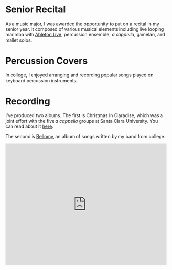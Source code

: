 # Senior Recital
As a music major, I was awarded the opportunity to put on a recital in my senior year. It composed of various musical elements including live looping marimba with [Ableton Live](https://ableton.com), percussion ensemble, _a cappella_, gamelan, and mallet solos.

<VideoContainer
  src="https://www.youtube-nocookie.com/embed/QEQ5AZ_LAlQ"
  title='Ryan Rishi - "8 on Three and 9 on Two"'
/>

# Percussion Covers
In college, I enjoyed arranging and recording popular songs played on keyboard percussion instruments.

<VideoContainer
  src="https://www.youtube-nocookie.com/embed/sMzCV91D3ao"
  title='Ryan Rishi - "I Will Follow You Into The Dark" by Death Cab for Cutie [Percussion Cover]'
/>

# Recording
I've produced two albums. The first is Christmas In Claradise, which was a joint effort with the five <em>a cappella</em> groups at Santa Clara University. You can read about it [here](/blog/2015-12-27-the-twelve-days-of-an-a-cappella-christmas-album).

The second is [Bellomy](https://open.spotify.com/album/5Tbpm70sMQ2aUwdsEieHn5?si=pucr00KFSq-X_hMGfvNRrA), an album of songs written by my band from college.

<iframe
  src="https://open.spotify.com/embed/album/5Tbpm70sMQ2aUwdsEieHn5"
  style={{ borderRadius: '12px' }}
  title="Jagged Light - Bellomy"
  width="100%"
  height="380"
  frameBorder="0"
  allowtransparency="true"
  allow="autoplay; clipboard-write; encrypted-media; fullscreen; picture-in-picture"
/>
